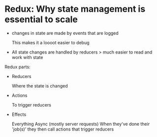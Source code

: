 # Redux: Why state management is essential to scale

- changes in state are made by events that are logged

    This makes it a loooot easier to debug

- All state changes are handled by reducers > much easier to read and work with state

Redux parts:

- Reducers

    Where the state is changed

- Actions

    To trigger reducers

- Effects

    Everything Async (mostly server requests)
    When they've done their 'job(s)' they then call actions that trigger reducers